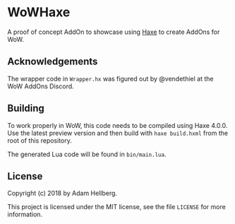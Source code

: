 # WoWHaxe

A proof of concept AddOn to showcase using [Haxe][haxe] to create AddOns for WoW.

## Acknowledgements

The wrapper code in `Wrapper.hx` was figured out by @vendethiel at the WoW AddOns Discord.

## Building

To work properly in WoW, this code needs to be compiled using Haxe 4.0.0.
Use the latest preview version and then build with `haxe build.hxml` from the root of this repository.

The generated Lua code will be found in `bin/main.lua`.

## License

Copyright (c) 2018 by Adam Hellberg.

This project is licensed under the MIT license, see the file `LICENSE` for more information.

[haxe]: https://haxe.org
